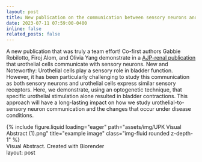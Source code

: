 ```yaml
---
layout: post
title: New publication on the communication between sensory neurons and urothelial cells
date: 2023-07-11 07:59:00-0400
inline: false
related_posts: false
---
```


A new publication that was truly a team effort! Co-first authors Gabbie Robilotto, Firoj Alom, and Olivia Yang demonstrate in a [AJP-renal publication](https://journals.physiology.org/doi/full/10.1152/ajprenal.00035.2023) that urothelial cells communicate with sensory neurons. 
New and Noteworthy: 
Urothelial cells play a sensory role in bladder function. However, it has been particularly challenging to study this communication as both sensory neurons and urothelial cells express similar sensory receptors. Here, we demonstrate, using an optogenetic technique, that specific urothelial stimulation alone resulted in bladder contractions. This approach will have a long-lasting impact on how we study urothelial-to-sensory neuron communication and the changes that occur under disease conditions.
</div>
<div class="row">
    <div class="col-sm mt-3 mt-md-0">
        {% include figure.liquid loading="eager" path="assets/img/UPK Visual Abstract (1).png" title="example image" class="img-fluid rounded z-depth-1" %}
    </div>
</div>
<div class="caption">
    Visual Abstract. Created with Biorender
</div>
layout: post
